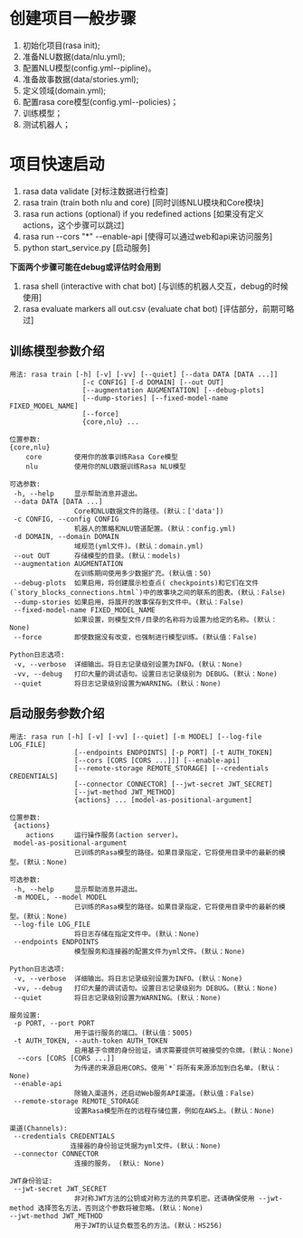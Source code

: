 
# 创建项目一般步骤
1. 初始化项目(rasa init);  
2. 准备NLU数据(data/nlu.yml);  
3. 配置NLU模型(config.yml--pipline)。  
4. 准备故事数据(data/stories.yml);  
5. 定义领域(domain.yml);  
6. 配置rasa core模型(config.yml--policies)；  
7. 训练模型；  
8. 测试机器人； 

# 项目快速启动
1. rasa data validate [对标注数据进行检查]  
2. rasa train (train both nlu and core) [同时训练NLU模块和Core模块]  
3. rasa run actions (optional) if you redefined actions [如果没有定义actions，这个步骤可以跳过]  
4. rasa run --cors "*" --enable-api [使得可以通过web和api来访问服务] 
5. python start_service.py [启动服务]  

**下面两个步骤可能在debug或评估时会用到**
1. rasa shell (interactive with chat bot) [与训练的机器人交互，debug的时候使用]  
2. rasa evaluate markers all out.csv (evaluate chat bot) [评估部分，前期可略过]

## 训练模型参数介绍 
```
用法: rasa train [-h] [-v] [-vv] [--quiet] [--data DATA [DATA ...]]
                  [-c CONFIG] [-d DOMAIN] [--out OUT]
                  [--augmentation AUGMENTATION] [--debug-plots]
                  [--dump-stories] [--fixed-model-name FIXED_MODEL_NAME]
                  [--force]
                  {core,nlu} ...

位置参数:
{core,nlu}
    core        使用你的故事训练Rasa Core模型
    nlu         使用你的NLU数据训练Rasa NLU模型

可选参数:
 -h, --help     显示帮助消息并退出。
 --data DATA [DATA ...]
                Core和NLU数据文件的路径。(默认：['data'])
 -c CONFIG, --config CONFIG
                机器人的策略和NLU管道配置。(默认：config.yml)
 -d DOMAIN, --domain DOMAIN
                域规范(yml文件)。(默认：domain.yml)
 --out OUT      存储模型的目录。(默认：models)
 --augmentation AUGMENTATION
                在训练期间使用多少数据扩充。(默认值：50)
 --debug-plots  如果启用，将创建展示检查点( checkpoints)和它们在文件(`story_blocks_connections.html`)中的故事块之间的联系的图表。(默认：False)
 --dump-stories 如果启用，将展开的故事保存到文件中。(默认：False)
 --fixed-model-name FIXED_MODEL_NAME
                如果设置，则模型文件/目录的名称将为设置为给定的名称。(默认：None)
 --force        即使数据没有改变，也强制进行模型训练。(默认值：False)

Python日志选项:
 -v, --verbose  详细输出。将日志记录级别设置为INFO。(默认：None)
 -vv, --debug   打印大量的调试语句。设置日志记录级别为 DEBUG。(默认：None)
 --quiet        将日志记录级别设置为WARNING。(默认：None)   
```

## 启动服务参数介绍  
```
用法: rasa run [-h] [-v] [-vv] [--quiet] [-m MODEL] [--log-file LOG_FILE]
                [--endpoints ENDPOINTS] [-p PORT] [-t AUTH_TOKEN]
                [--cors [CORS [CORS ...]]] [--enable-api]
                [--remote-storage REMOTE_STORAGE] [--credentials CREDENTIALS]
                [--connector CONNECTOR] [--jwt-secret JWT_SECRET]
                [--jwt-method JWT_METHOD]
                {actions} ... [model-as-positional-argument]

位置参数:  
 {actions}
    actions     运行操作服务(action server)。
 model-as-positional-argument
                已训练的Rasa模型的路径。如果目录指定，它将使用目录中的最新的模型。(默认：None)

可选参数:
 -h, --help     显示帮助消息并退出。
 -m MODEL, --model MODEL
                已训练的Rasa模型的路径。如果目录指定，它将使用目录中的最新的模型。(默认：None)     
 --log-file LOG_FILE
                将日志存储在指定文件中。(默认：None)       
 --endpoints ENDPOINTS
                模型服务和连接器的配置文件为yml文件。(默认：None)

Python日志选项:
 -v, --verbose  详细输出。将日志记录级别设置为INFO。(默认：None)
 -vv, --debug   打印大量的调试语句。设置日志记录级别为 DEBUG。(默认：None)
 --quiet        将日志记录级别设置为WARNING。(默认：None) 

服务设置:
 -p PORT, --port PORT
                用于运行服务的端口。(默认值：5005)   
 -t AUTH_TOKEN, --auth-token AUTH_TOKEN
                启用基于令牌的身份验证，请求需要提供可被接受的令牌。(默认：None)
  --cors [CORS [CORS ...]]
                为传递的来源启用CORS。使用`*`将所有来源添加到白名单。(默认：None)
 --enable-api
                除输入渠道外，还启动Web服务API渠道。(默认值：False)
 --remote-storage REMOTE_STORAGE
                设置Rasa模型所在的远程存储位置，例如在AWS上。(默认：None)

渠道(Channels):
 --credentials CREDENTIALS
               连接器的身份验证凭据为yml文件。(默认：None)
 --connector CONNECTOR
                连接的服务。 (默认: None)

JWT身份验证:
 --jwt-secret JWT_SECRET
                非对称JWT方法的公钥或对称方法的共享机密。还请确保使用 --jwt-method 选择签名方法，否则这个参数将被忽略。(默认：None)
--jwt-method JWT_METHOD
                用于JWT的认证负载签名的方法。(默认：HS256)
``` 
